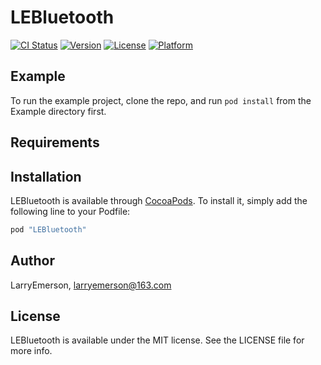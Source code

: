 # LEBluetooth

[![CI Status](http://img.shields.io/travis/LarryEmerson/LEBluetooth.svg?style=flat)](https://travis-ci.org/LarryEmerson/LEBluetooth)
[![Version](https://img.shields.io/cocoapods/v/LEBluetooth.svg?style=flat)](http://cocoapods.org/pods/LEBluetooth)
[![License](https://img.shields.io/cocoapods/l/LEBluetooth.svg?style=flat)](http://cocoapods.org/pods/LEBluetooth)
[![Platform](https://img.shields.io/cocoapods/p/LEBluetooth.svg?style=flat)](http://cocoapods.org/pods/LEBluetooth)

## Example

To run the example project, clone the repo, and run `pod install` from the Example directory first.

## Requirements

## Installation

LEBluetooth is available through [CocoaPods](http://cocoapods.org). To install
it, simply add the following line to your Podfile:

```ruby
pod "LEBluetooth"
```

## Author

LarryEmerson, larryemerson@163.com

## License

LEBluetooth is available under the MIT license. See the LICENSE file for more info.
